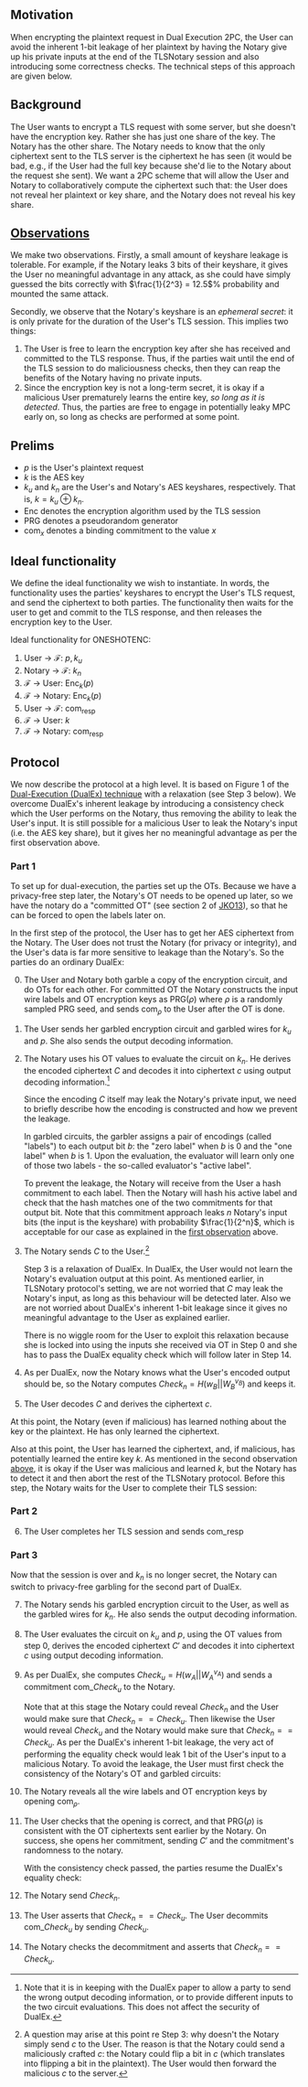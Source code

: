 ## Motivation

When encrypting the plaintext request in Dual Execution 2PC, the User can avoid the inherent 1-bit leakage of her plaintext by having the Notary give up his private inputs at the end of the TLSNotary session and also introducing some correctness checks. The technical steps of this approach are given below. 

## Background

The User wants to encrypt a TLS request with some server, but she doesn't have the encryption key. Rather she has just one share of the key. The Notary has the other share. The Notary needs to know that the only ciphertext sent to the TLS server is the ciphertext he has seen (it would be bad, e.g., if the User had the full key because she'd lie to the Notary about the request she sent). We want a 2PC scheme that will allow the User and Notary to collaboratively compute the ciphertext such that: the User does not reveal her plaintext or key share, and the Notary does not reveal his key share.

## [Observations](#observations)

We make two observations. Firstly, a small amount of keyshare leakage is tolerable. For example, if the Notary leaks 3 bits of their keyshare, it gives the User no meaningful advantage in any attack, as she could have simply guessed the bits correctly with $\frac{1}{2^3} = 12.5$% probability and mounted the same attack.

Secondly, we observe that the Notary's keyshare is an _ephemeral secret_: it is only private for the duration of the User's TLS session. This implies two things:

1. The User is free to learn the encryption key after she has received and committed to the TLS response. Thus, if the parties wait until the end of the TLS session to do maliciousness checks, then they can reap the benefits of the Notary having no private inputs.
2. Since the encryption key is not a long-term secret, it is okay if a malicious User prematurely learns the entire key, _so long as it is detected_. Thus, the parties are free to engage in potentially leaky MPC early on, so long as checks are performed at some point.

## Prelims

* $p$ is the User's plaintext request
* $k$ is the AES key
* $k_u$ and $k_n$ are the User's and Notary's AES keyshares, respectively. That is, $k = k_u \oplus k_n$.
* $\mathsf{Enc}$ denotes the encryption algorithm used by the TLS session
* $\mathsf{PRG}$ denotes a pseudorandom generator
* $\mathsf{com}_x$ denotes a binding commitment to the value $x$

## Ideal functionality

We define the ideal functionality we wish to instantiate. In words, the functionality uses the parties' keyshares to encrypt the User's TLS request, and send the ciphertext to both parties. The functionality then waits for the user to get and commit to the TLS response, and then releases the encryption key to the User.

Ideal functionality for ONESHOTENC:

1. User → ℱ: $p, k_u$
2. Notary → ℱ: $k_n$
3. ℱ → User: $\mathsf{Enc}_k(p)$
4. ℱ → Notary: $\mathsf{Enc}_k(p)$
5. User → ℱ: $\mathsf{com}_\mathsf{resp}$
6. ℱ → User: $k$
7. ℱ → Notary: $\mathsf{com}_\mathsf{resp}$

## Protocol

We now describe the protocol at a high level. It is based on Figure 1 of the [Dual-Execution (DualEx) technique](https://www.cs.virginia.edu/~evans/pubs/oakland2012/quidproquotocols.pdf) with a relaxation (see Step 3 below). We overcome DualEx's inherent leakage by introducing a consistency check which the User performs on the Notary, thus removing the ability to leak the User's input. It is still possible for a malicious User to leak the Notary's input (i.e. the AES key share), but it gives her no meaningful advantage as per the first observation above.
### Part 1

To set up for dual-execution, the parties set up the OTs. Because we have a privacy-free step later, the Notary's OT needs to be opened up later, so we have the notary do a "committed OT" (see section 2 of [JKO13](https://eprint.iacr.org/2013/073)), so that he can be forced to open the labels later on.

In the first step of the protocol, the User has to get her AES ciphertext from the Notary. The User does not trust the Notary (for privacy or integrity), and the User's data is far more sensitive to leakage than the Notary's. So the parties do an ordinary DualEx:

0. The User and Notary both garble a copy of the encryption circuit, and do OTs for each other. For committed OT the Notary constructs the input wire labels and OT encryption keys as $\mathsf{PRG}(\rho)$ where $\rho$ is a randomly sampled PRG seed, and sends $\mathsf{com}_\rho$ to the User after the OT is done.
1. The User sends her garbled encryption circuit and garbled wires for $k_u$ and $p$. She also sends the output decoding information.
2. The Notary uses his OT values to evaluate the circuit on $k_n$. He derives the encoded ciphertext $C$ and decodes it into ciphertext $c$ using output decoding information.[^1]

    Since the encoding $C$ itself may leak the Notary's private input, we need to briefly describe how the encoding is constructed and how we prevent the leakage.

    In garbled circuits, the garbler assigns a pair of encodings (called "labels") to each output bit $b$: the "zero label" when $b$ is 0 and the "one label" when $b$ is 1. Upon the evaluation, the evaluator will learn only one of those two labels - the so-called evaluator's "active label".

    To prevent the leakage, the Notary will receive from the User a hash commitment to each label. Then the Notary will hash his active label and check that the hash matches one of the two commitments for that output bit.
    Note that this commitment approach leaks $n$ Notary's input bits (the input is the keyshare) with probability $\frac{1}{2^n}$, which is acceptable for our case as explained in the [first observation](#observations) above.

3. The Notary sends $C$ to the User.[^2]

    Step 3 is a relaxation of DualEx. In DualEx, the User would not learn the Notary's evaluation output at this point. As mentioned earlier, in TLSNotary protocol's setting, we are not worried that $C$ may leak the Notary's input, as long as this behaviour will be detected later. Also we are not worried about DualEx's inherent 1-bit leakage since it gives no meaningful advantage to the User as explained earlier.
    
    There is no wiggle room for the User to exploit this relaxation because she is locked into using the inputs she received via OT in Step 0 and she has to pass the DualEx equality check which will follow later in Step 14.

4. As per DualEx, now the Notary knows what the User's encoded output should be, so the Notary computes $Check_n = H(w_B || W_B^{v_B})$ and keeps it.
5. The User decodes $C$ and derives the ciphertext $c$.


[^1]: Note that it is in keeping with the DualEx paper to allow a party to send the wrong output decoding information, or to provide different inputs to the two circuit evaluations. This does not affect the security of DualEx.

[^2]: A question may arise at this point re Step 3: why doesn't the Notary simply send $c$ to the User. The reason is that the Notary could send a maliciously crafted $c$: the Notary could flip a bit in $c$ (which translates into flipping a bit in the plaintext). The User would then forward the malicious $c$ to the server.


At this point, the Notary (even if malicious) has learned nothing about the key or the plaintext. He has only learned the ciphertext.

Also at this point, the User has learned the ciphertext, and, if malicious, has potentially learned the entire key $k$. As mentioned in the second observation [above](#observations), it is okay if the User was malicious and learned $k$, but the Notary has to detect it and then abort the rest of the TLSNotary protocol. Before this step, the Notary waits for the User to complete their TLS session:

### Part 2

6. The User completes her TLS session and sends $\mathsf{com}\_\mathsf{resp}$

### Part 3

Now that the session is over and $k_n$ is no longer secret, the Notary can switch to privacy-free garbling for the second part of DualEx.

7. The Notary sends his garbled encryption circuit to the User, as well as the garbled wires for $k_n$. He also sends the output decoding information.
8. The User evaluates the circuit on $k_u$ and $p$, using the OT values from step 0, derives the encoded ciphertext $C'$ and decodes it into ciphertext $c$ using output decoding information.
9. As per DualEx, she computes $Check_u = H(w_A || W_A^{v_A})$ and sends a commitment $\mathsf{com}\_{Check_u}$ to the Notary.

    Note that at this stage the Notary could reveal $Check_n$ and the User would make sure that $Check_n == Check_u$. Then likewise the User would reveal $Check_u$ and the Notary would make sure that $Check_n == Check_u$.
    As per the DualEx's inherent 1-bit leakage, the very act of performing the equality check would leak 1 bit of the User's input to a malicious Notary. To avoid the leakage, the User must first check the consistency of the Notary's OT and garbled circuits:


10. The Notary reveals all the wire labels and OT encryption keys by opening $\mathsf{com}_\rho$.
11. The User checks that the opening is correct, and that $\mathsf{PRG}(\rho)$ is consistent with the OT ciphertexts sent earlier by the Notary. On success, she opens her commitment, sending $C'$ and the commitment's randomness to the notary.

    With the consistency check passed, the parties resume the DualEx's equality check:

12. The Notary send $Check_n$.
13. The User asserts that $Check_n == Check_u$. The User decommits $\mathsf{com}\_{Check_u}$ by sending $Check_u$.
14. The Notary checks the decommitment and asserts that $Check_n == Check_u$.